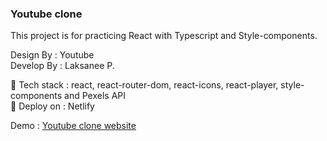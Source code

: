 ### Youtube clone
This project is for practicing React with Typescript and Style-components.

Design By : Youtube<br/>
Develop By : Laksanee P.

🫥 Tech stack : react, react-router-dom, react-icons, react-player, style-components and Pexels API<br/>
🚀 Deploy on : Netlify

Demo : [Youtube clone website](https://youtube-clone-laksaneep.netlify.app/)
